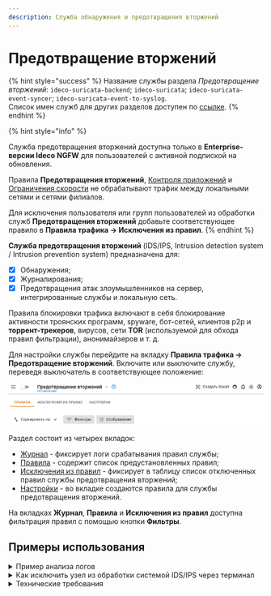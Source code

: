 ```yaml
---
description: Служба обнаружения и предотвращения вторжений
---
```


# Предотвращение вторжений

{% hint style="success" %}
Название службы раздела *Предотвращение вторжений*: `ideco-suricata-backend`; `ideco-suricata`; `ideco-suricata-event-syncer`; `ideco-suricata-event-to-syslog`. \
Список имен служб для других разделов доступен по [ссылке](/settings/server-management/terminal.md).
{% endhint %}

{% hint style="info" %}

Служба предотвращения вторжений доступна только в **Enterprise-версии Ideco NGFW** для пользователей с активной подпиской на обновления.

Правила **Предотвращения вторжений**, [Контроля приложений](/settings/access-rules/application-control.md) и [Ограничения скорости](/settings/access-rules/shaper.md) не обрабатывают трафик между локальными сетями и сетями филиалов.

Для исключения пользователя или групп пользователей из обработки служб **Предотвращения вторжений** добавьте соответствующее правило в **Правила трафика -> Исключения из правил**.
{% endhint %}

**Служба предотвращения вторжений** (IDS/IPS, Intrusion detection system / Intrusion prevention system) предназначена для:

* [x] Обнаружения;
* [x] Журналирования;
* [x] Предотвращения атак злоумышленников на сервер, интегрированные службы и локальную сеть. 

Правила блокировки трафика включают в себя блокирование активности троянских программ, spyware, бот-сетей, клиентов p2p и **торрент-трекеров**, вирусов, сети **TOR** (используемой для обхода правил фильтрации), анонимайзеров и т. д.

Для настройки службы перейдите на вкладку **Правила трафика -> Предотвращение вторжений**. Включите или выключите службу, переведя выключатель в соответствующее положение:

![](/.gitbook/assets/ips1.gif)

Раздел состоит из четырех вкладок:

* [Журнал](log.md) - фиксирует логи срабатывания правил службы;
* [Правила](rules.md) - содержит список предустановленных правил;
* [Исключения из правил](exceptions-rules.md) - фиксирует в таблицу список отключенных правил службы предотвращения вторжений;
* [Настройки](settings.md) - во вкладке создаются правила для службы предотвращения вторжений.

На вкладках **Журнал**, **Правила** и **Исключения из правил** доступна фильтрация правил с помощью кнопки **Фильтры**.

## Примеры использования

<details>

<summary>Пример анализа логов</summary>

Предупреждение службы предотвращения вторжений:

![](/.gitbook/assets/ips2.png)

На вкладке **Правила** можно открыть найденную группу по **Событию безопасности**, нажать на ![](/.gitbook/assets/icon-eye.png) и в ней найти сработавшее правило по его ID:

`alert http $EXTERNAL_NET any -> any any (msg:"ET SCAN Zmap User-Agent (Inbound)"; flow:established,to_server; http.user_agent; content:"Mozilla/5.0 zgrab/0.x"; depth:21; endswith; classtype:network-scan; sid:2029054; rev:2; metadata:created_at 2019_11_26, former_category SCAN, updated_at 2020_10_23;)`

Можно проанализировать IP-адрес, с которым была попытка подозрительного соединения, через [whois](https://www.nic.ru/whois/).

</details>

<details>

<summary>Как исключить узел из обработки системой IDS/IPS через терминал</summary>

Можно исключить узел из обработки в веб-интерфейсе в разделе \
 **Правила трафика -> Исключения из правил**.

**Задача:** Необходимо исключить из обработки узел `192.168.154.7`.

**Решение:**

1. В файл `/var/opt/ideco/suricata-backend/custom.rules` добавьте следующую строку: `pass ip 192.168.154.7 any <> any any (sid:1;)`.
2. Затем в разделе **Терминал** выполните команду `systemctl restart ideco-suricata-backend.service`.

{% hint style="warning" %}
При создании нескольких ручных правил **обязательно** изменяйте ID-правила (sid:2;), иначе служба предотвращения вторжений прекратит работу из-за наличия нескольких правил с одним sid.
{% endhint %}

</details>

<details>

<summary>Технические требования</summary>

Для работы службы предотвращения вторжений требуются значительные вычислительные ресурсы. Предпочтительным являются многоядерные (4 и более ядер) процессоры. Минимальное количество оперативной памяти для использования системы: 16 Гб.

После включения системы проконтролируйте, что мощности вашего процессора достаточно для проверки трафика, следующего через шлюз. \
В разделе **Мониторинг -> Графики загруженности** выберите параметр средняя загрузка (за 1, 5 и 15 минут).

Подробнее о [Load Average](https://habr.com/ru/company/vk/blog/335326/).

</details>